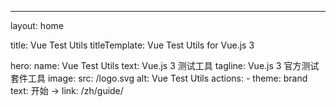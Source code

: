 ---
layout: home

title: Vue Test Utils
titleTemplate: Vue Test Utils for Vue.js 3

hero:
  name: Vue Test Utils
  text: Vue.js 3 测试工具
  tagline: Vue.js 3 官方测试套件工具
  image:
    src: /logo.svg
    alt: Vue Test Utils
  actions:
    - theme: brand
      text: 开始 →
      link: /zh/guide/
